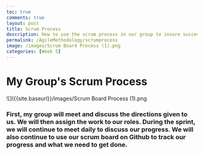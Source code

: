 ```yaml
---
toc: true
comments: true
layout: post
title: Scrum Process
description: How to use the scrum process in our group to insure success
permalink: /AgileMethodology/scrumprocess
image: /images/Scrum Board Process (1).png
categories: [Week 5]
---
```


# My Group's Scrum Process
![]({{site.baseurl}}/images/Scrum Board Process (1).png
### First, my group will meet and discuss the directions given to us. We will then assign the work to our roles. During the sprint, we will continue to meet daily to discuss our progress. We will also continue to use our scrum board on Github to track our progress and what we need to get done.

